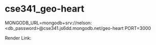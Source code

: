 # cse341_geo-heart

MONGODB_URL=mongodb+srv://nelson:<db_password>@cse341.js6dd.mongodb.net/geo-heart
PORT=3000

Render Link: